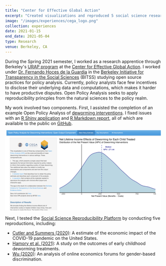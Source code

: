 ```yaml
---
title: "Center for Effective Global Action"
excerpt: "Created visualizations and reproduced 5 social science research papers."
image: "/images/experiences/cega_logo.png"
collection: experiences
date: 2021-01-15
end_date: 2021-05-04
type: Research
venue: Berkeley, CA
---
```


During the Spring 2021 semester, I worked as a research apprentice through Berkeley's [URAP program](https://urap.berkeley.edu/) at the [Center for Effective Global Action](https://cega.berkeley.edu/). I worked under [Dr. Fernando Hoces de la Guardia](https://www.bitss.org/people/fernando-hoces-de-la-guardia/) in the [Berkeley Initiative for Transparency in the Social Sciences](https://www.bitss.org/) (BITSS) studying open source practices for policy analysis. Currently, policy analysts face few incentives to disclose their underlying data and computations, which makes it harder to have productive disputes. Open Policy Analysis seeks to apply reproducibility princples from the natural sciences to the policy realm.

My work involved two components. First, I assisted the completion of an example Open Policy Analyss of [deworming interventions](https://www.bitss.org/opa/projects/deworming/). I fixed issues with an [R Shiny application](https://bitss-opa.shinyapps.io/dw-app/) and [R Markdown report](https://bitss-opa.github.io/opa-deworming/), all of which are available to the public on [GitHub](https://github.com/BITSS-OPA/opa-deworming).

<img width="800px" src="/images/experiences/cega_app.png">

Next, I tested the [Social Science Reproducibility Platform](https://www.socialsciencereproduction.org/) by conducting five reproductions, including:
- [Cutler and Summers (2020)](https://github.com/petezh/Reproduction-COVID-Impact): A estimate of the economic impact of the COVID-19 pandemic on the United States.
- [Hamory et al. (2021)](https://github.com/petezh/Reproduction-Deworming): A study on the outcomes of early childhood deworming treatments.
- [Wu (2020)](https://github.com/petezh/Reproduction-Gender-Bias): An analysis of online economics forums for gender-based discrimination.